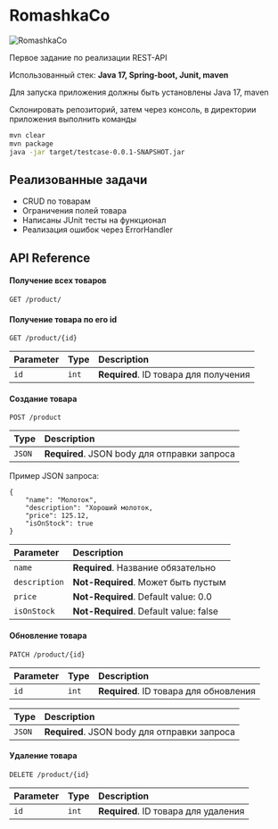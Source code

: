 # RomashkaCo
![RomashkaCo](https://i.postimg.cc/3Jr5CTDS/Frame-2.png)

Первое задание по реализации REST-API 

Использованный стек: **Java 17, Spring-boot, Junit, maven**

Для запуска приложения должны быть установлены Java 17, maven

Склонировать репозиторий, затем через консоль, в директории приложения выполнить команды
```sh
mvn clear
mvn package
java -jar target/testcase-0.0.1-SNAPSHOT.jar
```
## Реализованные задачи
- CRUD по товарам
- Ограничения полей товара
- Написаны JUnit тесты на функционал
- Реализация ошибок через ErrorHandler

## API Reference
#### Получение всех товаров
```
GET /product/
```
#### Получение товара по его id
```
GET /product/{id}
```
| Parameter | Type     | Description                       |
| :-------- | :------- | :-------------------------------- |
| `id`      | `int` | **Required**. ID товара для получения|
#### Создание товара
```
POST /product
```
| Type     | Description                       |
 :------- | :-------------------------------- |
| `JSON` | **Required**. JSON body для отправки запроса|

Пример JSON запроса:
```
{
    "name": "Молоток",
    "description": "Хороший молоток,
    "price": 125.12,
    "isOnStock": true
}
```
| Parameter | Description                       |
| :-------- |:-------------------------------- |
| `name`      | **Required**. Название обязательно|
| `description`| **Not-Required**. Может быть пустым|
| `price`     | **Not-Required**. Default value: 0.0|
| `isOnStock`  | **Not-Required**. Default value: false|

#### Обновление товара
```
PATCH /product/{id}
```
| Parameter | Type     | Description                       |
| :-------- | :------- | :-------------------------------- |
| `id`      | `int` | **Required**. ID товара для обновления|

| Type     | Description                       |
 :------- | :-------------------------------- |
| `JSON` | **Required**. JSON body для отправки запроса|

#### Удаление товара
```
DELETE /product/{id}
```
| Parameter | Type     | Description                       |
| :-------- | :------- | :-------------------------------- |
| `id`      | `int` | **Required**. ID товара для удаления|
